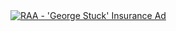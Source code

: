 <!-- RAA - 'George Stuck' Insurance Ad -->
<a href="https://www.youtube.com/watch?v=M44e92KoIaE">
<picture>
	<source media="(prefers-color-scheme: dark)" srcset="https://ytcards.demolab.com/?id=M44e92KoIaE&title=RAA+-+'George+Stuck'+Insurance+Ad&background_color=%230d1117&title_color=%23ffffff&stats_color=%23dedede&max_title_lines=2&width=250&border_radius=5&duration=30">
	<img src="https://ytcards.demolab.com/?id=M44e92KoIaE&title=RAA+-+'George+Stuck'+Insurance+Ad&background_color=%23ffffff&title_color=%2324292f&stats_color=%2357606a&max_title_lines=2&width=250&border_radius=5&duration=30" alt="RAA - 'George Stuck' Insurance Ad" title="RAA - 'George Stuck' Insurance Ad">
</picture>
</a>
